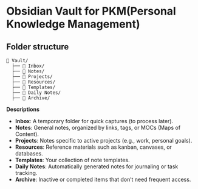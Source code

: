 # Obsidian Vault for PKM(Personal Knowledge Management)

## Folder structure

```plaintext
📂 Vault/
  ├── 📂 Inbox/
  ├── 📂 Notes/
  ├── 📂 Projects/
  ├── 📂 Resources/
  ├── 📂 Templates/
  ├── 📂 Daily Notes/
  ├── 📂 Archive/
```

**Descriptions**

- **Inbox**: A temporary folder for quick captures (to process later).
- **Notes**: General notes, organized by links, tags, or MOCs (Maps of Content).
- **Projects**: Notes specific to active projects (e.g., work, personal goals).
- **Resources**: Reference materials such as kanban, canvases, or databases.
- **Templates**: Your collection of note templates.
- **Daily Notes**: Automatically generated notes for journaling or task tracking.
- **Archive**: Inactive or completed items that don’t need frequent access.
